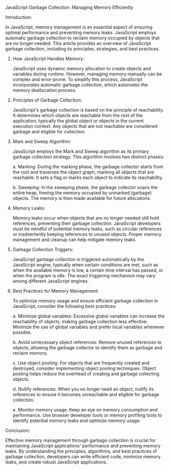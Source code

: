 JavaScript Garbage Collection: Managing Memory Efficiently

Introduction:

In JavaScript, memory management is an essential aspect of ensuring optimal performance and preventing memory leaks. JavaScript employs automatic garbage collection to reclaim memory occupied by objects that are no longer needed. This article provides an overview of JavaScript garbage collection, including its principles, strategies, and best practices.

1. How JavaScript Handles Memory:

    JavaScript uses dynamic memory allocation to create objects and variables during runtime. However, managing memory manually can be complex and error-prone. To simplify this process, JavaScript incorporates automatic garbage collection, which automates the memory deallocation process.

2. Principles of Garbage Collection:

    JavaScript's garbage collection is based on the principle of reachability. It determines which objects are reachable from the root of the application, typically the global object or objects in the current execution context. Any objects that are not reachable are considered garbage and eligible for collection.

3. Mark and Sweep Algorithm:

    JavaScript employs the Mark and Sweep algorithm as its primary garbage collection strategy. This algorithm involves two distinct phases:

    a. Marking: During the marking phase, the garbage collector starts from the root and traverses the object graph, marking all objects that are reachable. It sets a flag or marks each object to indicate its reachability.

    b. Sweeping: In the sweeping phase, the garbage collector scans the entire heap, freeing the memory occupied by unmarked (garbage) objects. The memory is then made available for future allocations.

4. Memory Leaks:

    Memory leaks occur when objects that are no longer needed still hold references, preventing their garbage collection. JavaScript developers must be mindful of potential memory leaks, such as circular references or inadvertently keeping references to unused objects. Proper memory management and cleanup can help mitigate memory leaks.

5. Garbage Collection Triggers:

    JavaScript garbage collection is triggered automatically by the JavaScript engine, typically when certain conditions are met, such as when the available memory is low, a certain time interval has passed, or when the program is idle. The exact triggering mechanism may vary among different JavaScript engines.

6. Best Practices for Memory Management:

    To optimize memory usage and ensure efficient garbage collection in JavaScript, consider the following best practices:

    a. Minimize global variables: Excessive global variables can increase the reachability of objects, making garbage collection less effective. Minimize the use of global variables and prefer local variables whenever possible.

    b. Avoid unnecessary object references: Remove unused references to objects, allowing the garbage collector to identify them as garbage and reclaim memory.

    c. Use object pooling: For objects that are frequently created and destroyed, consider implementing object pooling techniques. Object pooling helps reduce the overhead of creating and garbage collecting objects.

    d. Nullify references: When you no longer need an object, nullify its references to ensure it becomes unreachable and eligible for garbage collection.

    e. Monitor memory usage: Keep an eye on memory consumption and performance. Use browser developer tools or memory profiling tools to identify potential memory leaks and optimize memory usage.

Conclusion:

Effective memory management through garbage collection is crucial for maintaining JavaScript applications' performance and preventing memory leaks. By understanding the principles, algorithms, and best practices of garbage collection, developers can write efficient code, minimize memory leaks, and create robust JavaScript applications.
